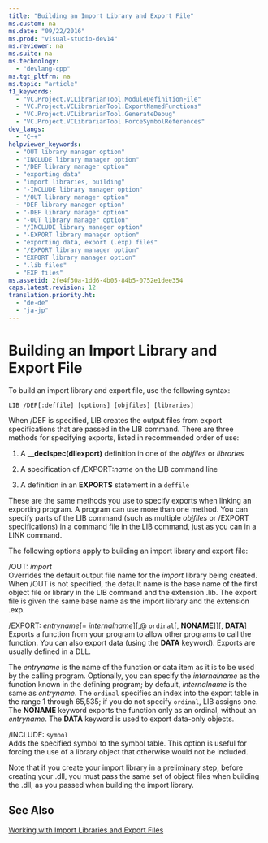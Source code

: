 ```yaml
---
title: "Building an Import Library and Export File"
ms.custom: na
ms.date: "09/22/2016"
ms.prod: "visual-studio-dev14"
ms.reviewer: na
ms.suite: na
ms.technology: 
  - "devlang-cpp"
ms.tgt_pltfrm: na
ms.topic: "article"
f1_keywords: 
  - "VC.Project.VCLibrarianTool.ModuleDefinitionFile"
  - "VC.Project.VCLibrarianTool.ExportNamedFunctions"
  - "VC.Project.VCLibrarianTool.GenerateDebug"
  - "VC.Project.VCLibrarianTool.ForceSymbolReferences"
dev_langs: 
  - "C++"
helpviewer_keywords: 
  - "OUT library manager option"
  - "INCLUDE library manager option"
  - "/DEF library manager option"
  - "exporting data"
  - "import libraries, building"
  - "-INCLUDE library manager option"
  - "/OUT library manager option"
  - "DEF library manager option"
  - "-DEF library manager option"
  - "-OUT library manager option"
  - "/INCLUDE library manager option"
  - "-EXPORT library manager option"
  - "exporting data, export (.exp) files"
  - "/EXPORT library manager option"
  - "EXPORT library manager option"
  - ".lib files"
  - "EXP files"
ms.assetid: 2fe4f30a-1dd6-4b05-84b5-0752e1dee354
caps.latest.revision: 12
translation.priority.ht: 
  - "de-de"
  - "ja-jp"
---
```

# Building an Import Library and Export File
To build an import library and export file, use the following syntax:  
  
```  
LIB /DEF[:deffile] [options] [objfiles] [libraries]  
```  
  
 When /DEF is specified, LIB creates the output files from export specifications that are passed in the LIB command. There are three methods for specifying exports, listed in recommended order of use:  
  
1.  A **__declspec(dllexport)** definition in one of the *objfiles* or *libraries*  
  
2.  A specification of /EXPORT:*name* on the LIB command line  
  
3.  A definition in an **EXPORTS** statement in a `deffile`  
  
 These are the same methods you use to specify exports when linking an exporting program. A program can use more than one method. You can specify parts of the LIB command (such as multiple *objfiles* or /EXPORT specifications) in a command file in the LIB command, just as you can in a LINK command.  
  
 The following options apply to building an import library and export file:  
  
 /OUT: *import*  
 Overrides the default output file name for the *import* library being created. When /OUT is not specified, the default name is the base name of the first object file or library in the LIB command and the extension .lib. The export file is given the same base name as the import library and the extension .exp.  
  
 /EXPORT: *entryname*[= *internalname*][,@ `ordinal`[, **NONAME**]][, **DATA**]  
 Exports a function from your program to allow other programs to call the function. You can also export data (using the **DATA** keyword). Exports are usually defined in a DLL.  
  
 The *entryname* is the name of the function or data item as it is to be used by the calling program. Optionally, you can specify the *internalname* as the function known in the defining program; by default, *internalname* is the same as *entryname*. The `ordinal` specifies an index into the export table in the range 1 through 65,535; if you do not specify `ordinal`, LIB assigns one. The **NONAME** keyword exports the function only as an ordinal, without an *entryname*. The **DATA** keyword is used to export data-only objects.  
  
 /INCLUDE: `symbol`  
 Adds the specified symbol to the symbol table. This option is useful for forcing the use of a library object that otherwise would not be included.  
  
 Note that if you create your import library in a preliminary step, before creating your .dll, you must pass the same set of object files when building the .dll, as you passed when building the import library.  
  
## See Also  
 [Working with Import Libraries and Export Files](../vs140/working-with-import-libraries-and-export-files.md)
